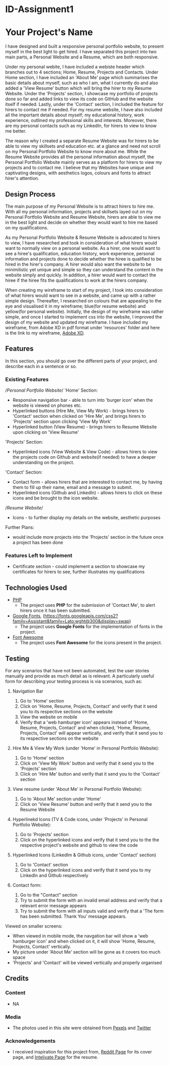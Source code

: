 # ID-Assignment1

# Your Project's Name

I have designed and built a responsive personal portfolio website, to present myself in the best light to get hired. I have separated this project into two main parts, a Personal Website and a Resume, which are both responsive.

Under my personal webite, I have included a webiste header which branches out to 4 sections; Home, Resume, Projects and Contacts. Under Home section, I have included an 'About Me' page which summarises the basic details about myself, such as who I am, what I currently do and also added a 'View Resume' button which will bring the hirer to my Resume Website. Under the 'Projects' section, I showcase my portfolio of projects done so far and added links to view its code on GitHub and the website itself if needed. Lastly, under the 'Contact' section, I included the feature for hirers to contact me if needed. For my resume website, I have also included all the important details about myself; my educational history, work experience, outlined my professional skills and interests. Moreover, there are my personal contacts such as my LinkedIn, for hirers to view to know me better.

The reason why I created a separate Resume Website was for hirers to be able to view my skillsets and education etc. at a glance and need not scroll on my Personal Portfolio Website to know more about me. While the Resume Website provides all the personal information about myself, the Personal Portfolio Website mainly serves as a platform for hirers to view my projects and to contact me. I believe that my Websites have unique and captivating designs, with aesthetics logos, colours and fonts to attract hirer's attention.

## Design Process

The main purpose of my Personal Website is to attract hirers to hire me. With all my personal information, projects and skillsets layed out on my Personal Portfolio Website and Resume Website, hirers are able to view me in the best light and decide on whether they would want to hire me based on my qualifications.

As my Personal Portfolio Website & Resume Website is advocated to hirers to view, I have researched and took in consideration of what hirers would want to normally view on a personal website. As a hirer, one would want to see a hiree's qualification, education history, work experience, personal information and projects done to decide whether the hiree is qualified to be hired in the hirer's company. A hirer would also want the website to be minimilistic yet unique and simple so they can understand the content in the website simply and quickly. In addition, a hirer would want to contact the hiree if the hiree fits the qualifications to work at the hirers company.

When creating my wireframe to start of my project, I took into consideration of what hirers would want to see in a website, and came up with a rather simple design. Thereafter, I researched on colours that are appealing to the eye and visualised it in my wireframe; blue(for resume website) and yellow(for personal website). Initially, the design of my wireframe was rather simple, and once I started to implement css into the website, I improved the design of my website and updated my wireframe. I have included my wireframe, from Adobe XD in pdf format under 'resources' folder and here is the link to my wireframe, [Adobe XD](https://xd.adobe.com/view/64a1f722-1184-4a38-a6e7-dcc1a16884c2-31f2/).

## Features

In this section, you should go over the different parts of your project, and describe each in a sentence or so.

### Existing Features

/_Personal Portfolio Website_/
'Home' Section:

- Responsive navigation bar - able to turn into 'burger icon' when the website is viewed on phones etc.
- Hyperlinked buttons (Hire Me, View My Work) - brings hirers to 'Contact' section when clicked on 'Hire Me', and brings hirers to 'Projects' section upon clicking 'View My Work'
- Hyperlinked button (View Resume) - brings hirers to Resume Website upon clicking on 'View Resume'

'Projects' Section:

- Hyperlinked icons (View Website & View Code) - allows hirers to view the projects code on Github and website(if needed) to have a deeper understanding on the project.

'Contact' Section:

- Contact form - allows hirers that are interested to contact me, by having them to fill up their name, email and a message to submit.
- Hyperlinked icons (Github and LinkedIn) - allows hirers to click on these icons and be brought to the icon website.

/_Resume Website_/

- Icons - to further display my details on the website, aesthetic purposes

Further Plans:

- would include more projects into the 'Projects' section in the future once a project has been done

### Features Left to Implement

- Certificate section - could implement a section to showcase my certificates for hirers to see, further illustrates my qualifications

## Technologies Used

- [PHP](https://www.php.net/)
  - The project uses **PHP** for the submission of 'Contact Me', to alert hirers once it has been submitted.
- [Google Fonts](https://fonts.googleapis.com/css?family=Poppins:200,300,400,500,600,700,800,900&display=swap"), (https://fonts.googleapis.com/css2?family=Assistant&family=Lato:wght@300&display=swap)
  - The project uses **Google Fonts** for the implementation of fonts in the project.
- [Font Awesome](https://fontawesome.com/v4.7/icons/)
  - The project uses **Font Awesome** for the icons present in the project.

## Testing

For any scenarios that have not been automated, test the user stories manually and provide as much detail as is relevant. A particularly useful form for describing your testing process is via scenarios, such as:

1. Navigation Bar

   1. Go to 'Home' section
   2. Click on 'Home, Resume, Projects, Contact' and verify that it send you to its respective sections on the website
   3. View the website on mobile
   4. Verify that a 'web hamburger icon' appears instead of 'Home, Resume, Projects, Contact' and when clicked, 'Home, Resume, Projects, Contact' will appear vertically, and verify that it send you to its respective sections on the website

2. Hire Me & View My Work (under 'Home' in Personal Portfolio Website):

   1. Go to 'Home' section
   2. Click on 'View My Work' button and verify that it send you to the 'Projects' section
   3. Click on 'Hire Me' button and verify that it send you to the 'Contact' section

3. View resume (under 'About Me' in Personal Portfolio Website):

   1. Go to 'About Me' section under 'Home'
   2. Click on 'View Resume' button and verify that it send you to the Resume Website

4. Hyperlinekd Icons (TV & Code icons, under 'Projects' in Personal Portfolio Website):

   1. Go to 'Projects' section
   2. Click on the hyperlinked icons and verify that it send you to the the respective project's website and github to view the code

5. Hyperlinked Icons (LinkedIm & Github icons, under 'Contact' section)

   1. Go to 'Contact' section
   2. Click on the hyperlinked icons and verify that it send you to my LinkedIn and Github respectively

6. Contact form:
   1. Go to the "Contact" section
   2. Try to submit the form with an invalid email address and verify that a relevant error message appears
   3. Try to submit the form with all inputs valid and verify that a 'The form has been submitted. Thank You' message appears.

Viewed on smaller screens:

- When viewed in mobile mode, the navgation bar will show a 'web hamburger icon' and when clicked on it, it will show 'Home, Resume, Projects, Contact' vertically.
- My picture under 'About Me' section will be gone as it covers too much space
- 'Projects' and 'Contact' will be viewed vertically and properly organised

## Credits

### Content

- NA

### Media

- The photos used in this site were obtained from [Pexels](https://www.google.com/url?sa=i&url=https%3A%2F%2Fwww.pexels.com%2Fsearch%2Ffood%2F&psig=AOvVaw3YasohPvPtxflY7AUpPSDq&ust=1638623758135000&source=images&cd=vfe&ved=0CAgQjRxqFwoTCMie9Knbx_QCFQAAAAAdAAAAABAD) and [Twitter](https://twitter.com/undraw_co/status/1054729849355558922)

### Acknowledgements

- I received inspiration for this project from,
  [Reddit Page](https://www.reddit.com/r/UI_Design/comments/hngthf/personal_portfolio_web_design_landing_page_concept/) for its cover page, and
  [Intelivate Page](https://www.intelivate.com/career-strategy/simple-resume-model-career-portfolio-example) for the resume.
